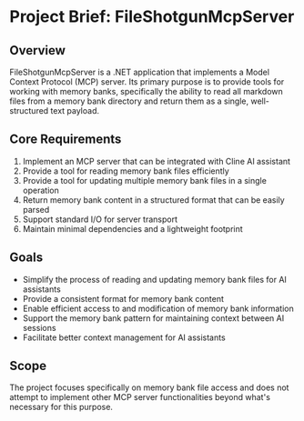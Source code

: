 # Project Brief: FileShotgunMcpServer

## Overview
FileShotgunMcpServer is a .NET application that implements a Model Context Protocol (MCP) server. Its primary purpose is to provide tools for working with memory banks, specifically the ability to read all markdown files from a memory bank directory and return them as a single, well-structured text payload.

## Core Requirements
1. Implement an MCP server that can be integrated with Cline AI assistant
2. Provide a tool for reading memory bank files efficiently
3. Provide a tool for updating multiple memory bank files in a single operation
4. Return memory bank content in a structured format that can be easily parsed
5. Support standard I/O for server transport
6. Maintain minimal dependencies and a lightweight footprint

## Goals
- Simplify the process of reading and updating memory bank files for AI assistants
- Provide a consistent format for memory bank content
- Enable efficient access to and modification of memory bank information
- Support the memory bank pattern for maintaining context between AI sessions
- Facilitate better context management for AI assistants

## Scope
The project focuses specifically on memory bank file access and does not attempt to implement other MCP server functionalities beyond what's necessary for this purpose.
